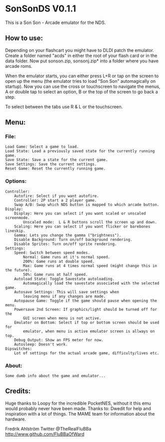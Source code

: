# SonSonDS V0.1.1

This is a Son Son - Arcade emulator for the NDS.

## How to use:

Depending on your flashcart you might have to DLDI patch the emulator.
Create a folder named "acds" in either the root of your flash card or in the
data folder. Now put sonson.zip, sonsonj.zip* into a folder where you have arcade roms.

When the emulator starts, you can either press L+R or tap on the screen to open
up the menu (the emulator tries to load "Son Son" automagically on
startup). Now you can use the cross or touchscreen to navigate the menus, A or
double tap to select an option, B or the top of the screen to go back a step.

To select between the tabs use R & L or the touchscreen.

## Menu:

### File:
	Load Game: Select a game to load.
	Load State: Load a previously saved state for the currently running game.
	Save State: Save a state for the current game.
	Save Settings: Save the current settings.
	Reset Game: Reset the currently running game.

### Options:
	Controller:
		Autofire: Select if you want autofire.
		Controller: 2P start a 2 player game.
		Swap A/B: Swap which NDS button is mapped to which arcade button.
	Display:
		Display: Here you can select if you want scaled or unscaled screenmode.
			Unscaled mode:  L & R buttons scroll the screen up and down.
		Scaling: Here you can select if you want flicker or barebones lineskip.
		Gamma: Lets you change the gamma ("brightness").
		Disable Background: Turn on/off background rendering.
		Disable Sprites: Turn on/off sprite rendering.
	Settings:
		Speed: Switch between speed modes.
			Normal: Game runs at it's normal speed.
			200%: Game runs at double speed.
			Max: Game runs at 4 times normal speed (might change this in the future).
			50%: Game runs at half speed.
		Autoload State: Toggle Savestate autoloading.
			Automagically load the savestate associated with the selected game.
		Autosave Settings: This will save settings when
			leaving menu if any changes are made.
		Autopause Game: Toggle if the game should pause when opening the menu.
		Powersave 2nd Screen: If graphics/light should be turned off for the
			GUI screen when menu is not active.
		Emulator on Bottom: Select if top or bottom screen should be used for
			emulator, when menu is active emulator screen is allways on top.
		Debug Output: Show an FPS meter for now.
		Autosleep: Doesn't work.
	Dipswitches:
		Lot of settings for the actual arcade game, difficulty/lives etc.

### About:
	Some dumb info about the game and emulator...

## Credits:

Huge thanks to Loopy for the incredible PocketNES, without it this emu would
probably never have been made.
Thanks to:
Dwedit for help and inspiration with a lot of things.
The MAME team for information about the hardware.


Fredrik Ahlström
Twitter @TheRealFluBBa
http://www.github.com/FluBBaOfWard

